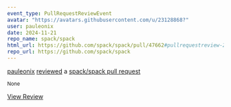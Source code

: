 ```yaml
---
event_type: PullRequestReviewEvent
avatar: "https://avatars.githubusercontent.com/u/23128868?"
user: pauleonix
date: 2024-11-21
repo_name: spack/spack
html_url: https://github.com/spack/spack/pull/47662#pullrequestreview-2451342681
repo_url: https://github.com/spack/spack
---
```


<a href='https://github.com/pauleonix' target='_blank'>pauleonix</a> <a href='https://github.com/spack/spack/pull/47662#pullrequestreview-2451342681' target='_blank'>reviewed</a> a <a href='https://github.com/spack/spack/pull/47662' target='_blank'>spack/spack pull request</a>

<small>None</small>

<a href='https://github.com/spack/spack/pull/47662#pullrequestreview-2451342681' target='_blank'>View Review</a>